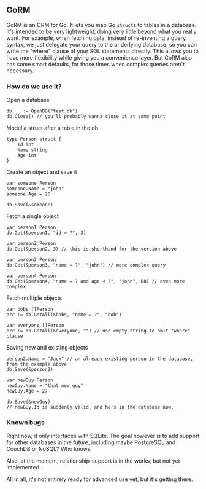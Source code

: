 ## GoRM

GoRM is an ORM for Go. It lets you map Go `struct`s to tables in a database. It's intended to be very lightweight, doing very little beyond what you really want. For example, when fetching data, instead of re-inventing a query syntax, we just delegate your query to the underlying database, so you can write the "where" clause of your SQL statements directly. This allows you to have more flexibility while giving you a convenience layer. But GoRM also has some smart defaults, for those times when complex queries aren't necessary.

### How do we use it?

Open a database

	db, _ := OpenDB("test.db")
	db.Close() // you'll probably wanna close it at some point

Model a struct after a table in the db

	type Person struct {
		Id int
		Name string
		Age int
	}

Create an object and save it

	var someone Person
	someone.Name = "john"
	someone.Age = 20
	
	db.Save(&someone)

Fetch a single object

	var person1 Person
	db.Get(&person1, "id = ?", 3)

	var person2 Person
	db.Get(&person2, 3) // this is shorthand for the version above
	
	var person3 Person
	db.Get(&person3, "name = ?", "john") // more complex query
	
	var person4 Person
	db.Get(&person4, "name = ? and age < ?", "john", 88) // even more complex

Fetch multiple objects

	var bobs []Person
	err := db.GetAll(&bobs, "name = ?", "bob")

	var everyone []Person
	err := db.GetAll(&everyone, "") // use empty string to omit "where" clause

Saving new and existing objects

	person2.Name = "Jack" // an already-existing person in the database, from the example above
	db.Save(&person2)
	
	var newGuy Person
	newGuy.Name = "that new guy"
	newGuy.Age = 27
	
	db.Save(&newGuy)
	// newGuy.Id is suddenly valid, and he's in the database now.

### Known bugs

Right now, it only interfaces with SQLite. The goal however is to add support for other databases in the future, including maybe PostgreSQL and CouchDB or NoSQL? Who knows.

Also, at the moment, relationship-support is in the works, but not yet implemented.

All in all, it's not entirely ready for advanced use yet, but it's getting there.